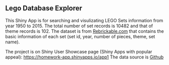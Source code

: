 ## Lego Database Explorer

This Shiny App is for searching and visulizating LEGO Sets information from year 1950 to 2015. The total number of set records is 10482 and that of theme records is 102.
The dataset is from [Rebrickable.com](http://rebrickable.com/) that contains the basic information of each set (set id, year, number of pieces, theme, set name).    

The project is on Shiny User Showcase page (Shiny Apps with popular appeal): https://homework-app.shinyapps.io/app1
The data source is [Github](https://github.com/joellove/R/tree/master/coursera/data_product/app)